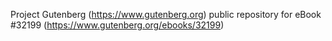 Project Gutenberg (https://www.gutenberg.org) public repository for eBook #32199 (https://www.gutenberg.org/ebooks/32199)
